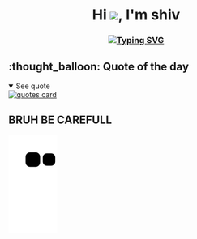 <h1 align="center">Hi <img src="https://media.giphy.com/media/hvRJCLFzcasrR4ia7z/giphy.gif" width="28">, I'm shiv</h1>

<h3 align="center">
 <a href="https://git.io/typing-svg"><img src="https://readme-typing-svg.demolab.com?font=Poppins&pause=1000&color=00C647&center=true&width=435&height=100&lines=MASTER+IN+COMPUTER+APPLICATION+STUDENT;CRAVING+FOR+LEARNING" alt="Typing SVG" /></a>
</h3>

<h2>:thought_balloon: Quote of the day</h2>
<details open>
<summary>See quote</summary>
    <a href="https://github.com/piyushsuthar/github-readme-quotes">
        <img src="https://quotes-github-readme.vercel.app/api?type=horizontal&theme=tokyonight" alt="quotes card">
    </a>
</details>

## BRUH BE CAREFULL

![snake gif](https://github.com/shiv1305/shiv1305/blob/output/github-contribution-grid-snake.svg)

